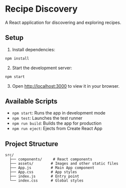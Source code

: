 # Recipe Discovery

A React application for discovering and exploring recipes.

## Setup

1. Install dependencies:
```bash
npm install
```

2. Start the development server:
```bash
npm start
```

3. Open [http://localhost:3000](http://localhost:3000) to view it in your browser.

## Available Scripts

- `npm start`: Runs the app in development mode
- `npm test`: Launches the test runner
- `npm run build`: Builds the app for production
- `npm run eject`: Ejects from Create React App

## Project Structure

```
src/
  ├── components/     # React components
  ├── assets/        # Images and other static files
  ├── App.js         # Main App component
  ├── App.css        # App styles
  ├── index.js       # Entry point
  └── index.css      # Global styles
```